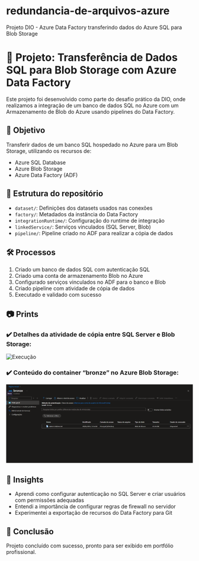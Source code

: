 # redundancia-de-arquivos-azure
Projeto DIO - Azure Data Factory transferindo dados do Azure SQL para Blob Storage

# 🚀 Projeto: Transferência de Dados SQL para Blob Storage com Azure Data Factory

Este projeto foi desenvolvido como parte do desafio prático da DIO, onde realizamos a integração de um banco de dados SQL no Azure com um Armazenamento de Blob do Azure usando pipelines do Data Factory.

## 📌 Objetivo
Transferir dados de um banco SQL hospedado no Azure para um Blob Storage, utilizando os recursos de:
- Azure SQL Database
- Azure Blob Storage
- Azure Data Factory (ADF)

## 📁 Estrutura do repositório
- `dataset/`: Definições dos datasets usados nas conexões
- `factory/`: Metadados da instância do Data Factory
- `integrationRuntime/`: Configuração do runtime de integração
- `linkedService/`: Serviços vinculados (SQL Server, Blob)
- `pipeline/`: Pipeline criado no ADF para realizar a cópia de dados

## 🛠️ Processos
1. Criado um banco de dados SQL com autenticação SQL
2. Criado uma conta de armazenamento Blob no Azure
3. Configurado serviços vinculados no ADF para o banco e Blob
4. Criado pipeline com atividade de cópia de dados
5. Executado e validado com sucesso 

## 📷 Prints
### ✔️ Detalhes da atividade de cópia entre SQL Server e Blob Storage:
![Execução](./prints/pipeline_concluido.png)

### ✔️ Conteúdo do container “bronze” no Azure Blob Storage:
![Pipeline](./print/copia_concluida.png)

## 🤖 Insights
- Aprendi como configurar autenticação no SQL Server e criar usuários com permissões adequadas
- Entendi a importância de configurar regras de firewall no servidor
- Experimentei a exportação de recursos do Data Factory para Git


## 📘 Conclusão
Projeto concluído com sucesso, pronto para ser exibido em portfólio profissional.



